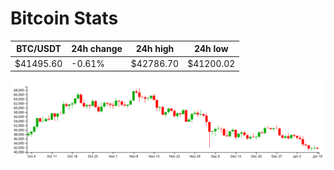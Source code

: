 # Bitcoin Stats

BTC/USDT|24h change|24h high|24h low|
|---|---|---|---|
|$41495.60|-0.61%|$42786.70|$41200.02|

<img src="./chart.svg">
